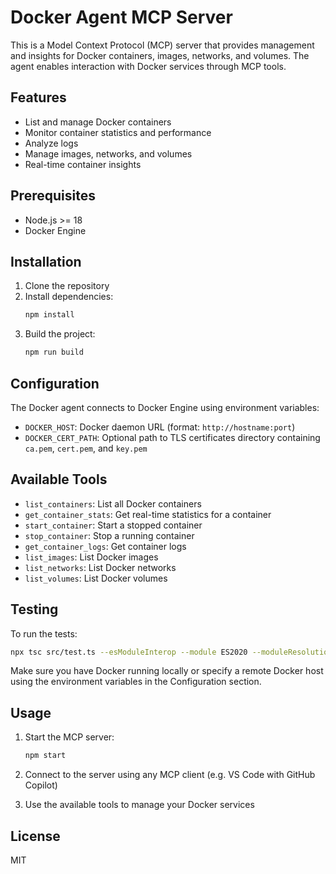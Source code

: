 # Docker Agent MCP Server

This is a Model Context Protocol (MCP) server that provides management and insights for Docker containers, images, networks, and volumes. The agent enables interaction with Docker services through MCP tools.

## Features

- List and manage Docker containers
- Monitor container statistics and performance
- Analyze logs
- Manage images, networks, and volumes
- Real-time container insights

## Prerequisites

- Node.js >= 18
- Docker Engine

## Installation

1. Clone the repository
2. Install dependencies:
   ```bash
   npm install
   ```
3. Build the project:
   ```bash
   npm run build
   ```

## Configuration

The Docker agent connects to Docker Engine using environment variables:
- `DOCKER_HOST`: Docker daemon URL (format: `http://hostname:port`)
- `DOCKER_CERT_PATH`: Optional path to TLS certificates directory containing `ca.pem`, `cert.pem`, and `key.pem`

## Available Tools

- `list_containers`: List all Docker containers
- `get_container_stats`: Get real-time statistics for a container
- `start_container`: Start a stopped container
- `stop_container`: Stop a running container
- `get_container_logs`: Get container logs
- `list_images`: List Docker images
- `list_networks`: List Docker networks
- `list_volumes`: List Docker volumes

## Testing

To run the tests:
```bash
npx tsc src/test.ts --esModuleInterop --module ES2020 --moduleResolution node --outDir build && node build/test.js
```

Make sure you have Docker running locally or specify a remote Docker host using the environment variables in the Configuration section.

## Usage

1. Start the MCP server:
   ```bash
   npm start
   ```

2. Connect to the server using any MCP client (e.g. VS Code with GitHub Copilot)

3. Use the available tools to manage your Docker services

## License

MIT
